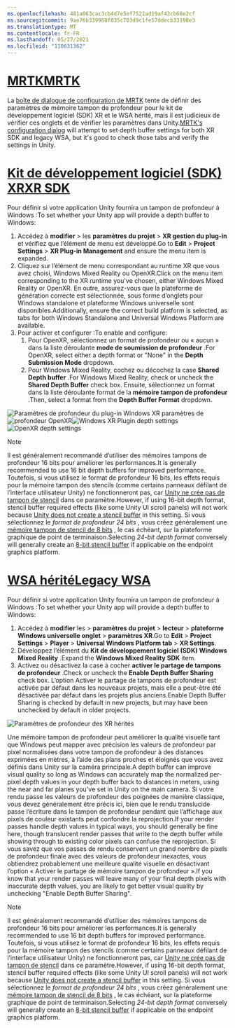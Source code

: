 ```yaml
---
ms.openlocfilehash: 481a063cac3cb4d7e5ef7521ad19af43cb68e2cf
ms.sourcegitcommit: 9ae76b339968f035c703d9c1fe57ddecb33198e3
ms.translationtype: MT
ms.contentlocale: fr-FR
ms.lasthandoff: 05/27/2021
ms.locfileid: "110631362"
---
```

# <a name="mrtk"></a>[<span data-ttu-id="f8c88-101">MRTK</span><span class="sxs-lookup"><span data-stu-id="f8c88-101">MRTK</span></span>](#tab/mrtk)
<!-- NEVER CHANGE THE ABOVE LINE! -->

<span data-ttu-id="f8c88-102">La [boîte de dialogue de configuration de MRTK](/windows/mixed-reality/mrtk-unity/configuration/mrtk-configuration-dialog) tente de définir des paramètres de mémoire tampon de profondeur pour le kit de développement logiciel (SDK) XR et le WSA hérité, mais il est judicieux de vérifier ces onglets et de vérifier les paramètres dans Unity.</span><span class="sxs-lookup"><span data-stu-id="f8c88-102">[MRTK's configuration dialog](/windows/mixed-reality/mrtk-unity/configuration/mrtk-configuration-dialog) will attempt to set depth buffer settings for both XR SDK and legacy WSA, but it's good to check those tabs and verify the settings in Unity.</span></span>

# <a name="xr-sdk"></a>[<span data-ttu-id="f8c88-103">Kit de développement logiciel (SDK) XR</span><span class="sxs-lookup"><span data-stu-id="f8c88-103">XR SDK</span></span>](#tab/xr)
<!-- NEVER CHANGE THE ABOVE LINE! -->

<span data-ttu-id="f8c88-104">Pour définir si votre application Unity fournira un tampon de profondeur à Windows :</span><span class="sxs-lookup"><span data-stu-id="f8c88-104">To set whether your Unity app will provide a depth buffer to Windows:</span></span>

1. <span data-ttu-id="f8c88-105">Accédez à **modifier**  >  les **paramètres du projet**  >  **XR gestion du plug-in** et vérifiez que l’élément de menu est développé.</span><span class="sxs-lookup"><span data-stu-id="f8c88-105">Go to **Edit** > **Project Settings** > **XR Plug-in Management** and ensure the menu item is expanded.</span></span>
2. <span data-ttu-id="f8c88-106">Cliquez sur l’élément de menu correspondant au runtime XR que vous avez choisi, Windows Mixed Reality ou OpenXR.</span><span class="sxs-lookup"><span data-stu-id="f8c88-106">Click on the menu item corresponding to the XR runtime you've chosen, either Windows Mixed Reality or OpenXR.</span></span> <span data-ttu-id="f8c88-107">En outre, assurez-vous que la plateforme de génération correcte est sélectionnée, sous forme d’onglets pour Windows standalone et plateforme Windows universelle sont disponibles.</span><span class="sxs-lookup"><span data-stu-id="f8c88-107">Additionally, ensure the correct build platform is selected, as tabs for both Windows Standalone and Universal Windows Platform are available.</span></span>
3. <span data-ttu-id="f8c88-108">Pour activer et configurer :</span><span class="sxs-lookup"><span data-stu-id="f8c88-108">To enable and configure:</span></span>
    1. <span data-ttu-id="f8c88-109">Pour OpenXR, sélectionnez un format de profondeur ou « aucun » dans la liste déroulante **mode de soumission de profondeur** .</span><span class="sxs-lookup"><span data-stu-id="f8c88-109">For OpenXR, select either a depth format or "None" in the **Depth Submission Mode** dropdown.</span></span>
    2. <span data-ttu-id="f8c88-110">Pour Windows Mixed Reality, cochez ou décochez la case **Shared Depth buffer** .</span><span class="sxs-lookup"><span data-stu-id="f8c88-110">For Windows Mixed Reality, check or uncheck the **Shared Depth Buffer** check box.</span></span> <span data-ttu-id="f8c88-111">Ensuite, sélectionnez un format dans la liste déroulante format de la **mémoire tampon de profondeur** .</span><span class="sxs-lookup"><span data-stu-id="f8c88-111">Then, select a format from the **Depth Buffer Format** dropdown.</span></span>

<span data-ttu-id="f8c88-112">![Paramètres de profondeur du plug-in Windows XR paramètres de ](../../images/xrsdk-winxr-depth.png)
 ![ profondeur OpenXR](../../images/xrsdk-openxr-depth.png)</span><span class="sxs-lookup"><span data-stu-id="f8c88-112">![Windows XR Plugin depth settings](../../images/xrsdk-winxr-depth.png)
![OpenXR depth settings](../../images/xrsdk-openxr-depth.png)</span></span>

> [!NOTE]
> <span data-ttu-id="f8c88-113">Il est généralement recommandé d’utiliser des mémoires tampons de profondeur 16 bits pour améliorer les performances.</span><span class="sxs-lookup"><span data-stu-id="f8c88-113">It is generally recommended to use 16 bit depth buffers for improved performance.</span></span> <span data-ttu-id="f8c88-114">Toutefois, si vous utilisez le format de profondeur 16 bits, les effets requis pour la mémoire tampon des stencils (comme certains panneaux défilant de l’interface utilisateur Unity) ne fonctionneront pas, car [Unity ne crée pas de tampon de stencil](https://docs.unity3d.com/ScriptReference/RenderTexture-depth.html) dans ce paramètre.</span><span class="sxs-lookup"><span data-stu-id="f8c88-114">However, if using 16-bit depth format, stencil buffer required effects (like some Unity UI scroll panels) will not work because [Unity does not create a stencil buffer](https://docs.unity3d.com/ScriptReference/RenderTexture-depth.html) in this setting.</span></span> <span data-ttu-id="f8c88-115">Si vous sélectionnez le *format de profondeur 24 bits* , vous créez généralement une [mémoire tampon de stencil de 8 bits](https://docs.unity3d.com/Manual/SL-Stencil.html) , le cas échéant, sur la plateforme graphique de point de terminaison.</span><span class="sxs-lookup"><span data-stu-id="f8c88-115">Selecting *24-bit depth format* conversely will generally create an [8-bit stencil buffer](https://docs.unity3d.com/Manual/SL-Stencil.html) if applicable on the endpoint graphics platform.</span></span>

# <a name="legacy-wsa"></a>[<span data-ttu-id="f8c88-116">WSA hérité</span><span class="sxs-lookup"><span data-stu-id="f8c88-116">Legacy WSA</span></span>](#tab/wsa)
<!-- NEVER CHANGE THE ABOVE LINE! -->

<span data-ttu-id="f8c88-117">Pour définir si votre application Unity fournira un tampon de profondeur à Windows :</span><span class="sxs-lookup"><span data-stu-id="f8c88-117">To set whether your Unity app will provide a depth buffer to Windows:</span></span>

1. <span data-ttu-id="f8c88-118">Accédez à **modifier** les  >  **paramètres du projet**  >  **lecteur**  >  **plateforme Windows universelle onglet**  >  **paramètres XR**.</span><span class="sxs-lookup"><span data-stu-id="f8c88-118">Go to **Edit** > **Project Settings** > **Player** > **Universal Windows Platform tab** > **XR Settings**.</span></span>
2. <span data-ttu-id="f8c88-119">Développez l’élément du **Kit de développement logiciel (SDK) Windows Mixed Reality** .</span><span class="sxs-lookup"><span data-stu-id="f8c88-119">Expand the **Windows Mixed Reality SDK** item.</span></span>
3. <span data-ttu-id="f8c88-120">Activez ou désactivez la case à cocher **activer le partage de tampons de profondeur** .</span><span class="sxs-lookup"><span data-stu-id="f8c88-120">Check or uncheck the **Enable Depth Buffer Sharing** check box.</span></span> <span data-ttu-id="f8c88-121">L’option Activer le partage de tampons de profondeur est activée par défaut dans les nouveaux projets, mais elle a peut-être été désactivée par défaut dans les projets plus anciens.</span><span class="sxs-lookup"><span data-stu-id="f8c88-121">Enable Depth Buffer Sharing is checked by default in new projects, but may have been unchecked by default in older projects.</span></span>

![Paramètres de profondeur des XR hérités](../../images/wmr-depth.png)

<span data-ttu-id="f8c88-123">Une mémoire tampon de profondeur peut améliorer la qualité visuelle tant que Windows peut mapper avec précision les valeurs de profondeur par pixel normalisées dans votre tampon de profondeur à des distances exprimées en mètres, à l’aide des plans proches et éloignés que vous avez définis dans Unity sur la caméra principale.</span><span class="sxs-lookup"><span data-stu-id="f8c88-123">A depth buffer can improve visual quality so long as Windows can accurately map the normalized per-pixel depth values in your depth buffer back to distances in meters, using the near and far planes you've set in Unity on the main camera.</span></span> <span data-ttu-id="f8c88-124">Si votre rendu passe les valeurs de profondeur des poignées de manière classique, vous devez généralement être précis ici, bien que le rendu translucide passe l’écriture dans le tampon de profondeur pendant que l’affichage aux pixels de couleur existants peut confondre la reprojection.</span><span class="sxs-lookup"><span data-stu-id="f8c88-124">If your render passes handle depth values in typical ways, you should generally be fine here, though translucent render passes that write to the depth buffer while showing through to existing color pixels can confuse the reprojection.</span></span>  <span data-ttu-id="f8c88-125">Si vous savez que vos passes de rendu conservent un grand nombre de pixels de profondeur finale avec des valeurs de profondeur inexactes, vous obtiendrez probablement une meilleure qualité visuelle en désactivant l’option « Activer le partage de mémoire tampon de profondeur ».</span><span class="sxs-lookup"><span data-stu-id="f8c88-125">If you know that your render passes will leave many of your final depth pixels with inaccurate depth values, you are likely to get better visual quality by unchecking "Enable Depth Buffer Sharing".</span></span>

> [!NOTE]
> <span data-ttu-id="f8c88-126">Il est généralement recommandé d’utiliser des mémoires tampons de profondeur 16 bits pour améliorer les performances.</span><span class="sxs-lookup"><span data-stu-id="f8c88-126">It is generally recommended to use 16 bit depth buffers for improved performance.</span></span> <span data-ttu-id="f8c88-127">Toutefois, si vous utilisez le format de profondeur 16 bits, les effets requis pour la mémoire tampon des stencils (comme certains panneaux défilant de l’interface utilisateur Unity) ne fonctionneront pas, car [Unity ne crée pas de tampon de stencil](https://docs.unity3d.com/ScriptReference/RenderTexture-depth.html) dans ce paramètre.</span><span class="sxs-lookup"><span data-stu-id="f8c88-127">However, if using 16-bit depth format, stencil buffer required effects (like some Unity UI scroll panels) will not work because [Unity does not create a stencil buffer](https://docs.unity3d.com/ScriptReference/RenderTexture-depth.html) in this setting.</span></span> <span data-ttu-id="f8c88-128">Si vous sélectionnez le *format de profondeur 24 bits* , vous créez généralement une [mémoire tampon de stencil de 8 bits](https://docs.unity3d.com/Manual/SL-Stencil.html) , le cas échéant, sur la plateforme graphique de point de terminaison.</span><span class="sxs-lookup"><span data-stu-id="f8c88-128">Selecting *24-bit depth format* conversely will generally create an [8-bit stencil buffer](https://docs.unity3d.com/Manual/SL-Stencil.html) if applicable on the endpoint graphics platform.</span></span>